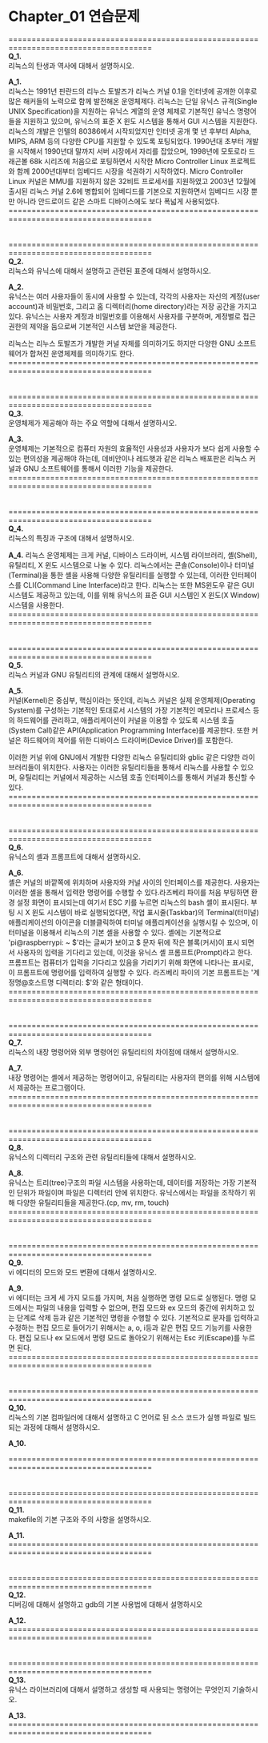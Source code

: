 # Chapter_01 연습문제

\=====================================================================================  
**Q_1.**  
리눅스의 탄생과 역사에 대해서 설명하시오.

**A_1.**  
리눅스는 1991년 핀란드의 리누스 토발즈가 리눅스 커널 0.1을 인터넷에 공개한 이후로 많은 해커들의 노력으로 함께 발전해온 운영체제다. 리눅스는 단일 유닉스 규격(Single UNIX Specification)을 지원하는 유닉스 계열의 운영 체제로 기본적인 유닉스 명령어들을 지원하고 있으며, 유닉스의 표준 X 윈도 시스템을 통해서 GUI 시스템을 지원한다. 리눅스의 개발은 인텔의 80386에서 시작되었지만 인터넷 공개 몇 년 후부터 Alpha, MIPS, ARM 등의 다양한 CPU를 지원할 수 있도록 포팅되었다. 1990년대 초부터 개발을 시작해서 1990년대 말까지 서버 시장에서 자리를 잡았으며, 1998년에 모토로라 드래곤볼 68k 시리즈에 처음으로 포팅하면서 시작한 Micro Controller Linux 프로젝트와 함께 2000년대부터 임베디드 시장을 석권하기 시작하였다. Micro Controller Linux 커널은 MMU를 지원하지 않은 32비트 프로세서를 지원하였고 2003년 12월에 출시된 리눅스 커널 2.6에 병합되어 임베디드를 기본으로 지원하면서 임베디드 시장 뿐만 아니라 안드로이드 같은 스마트 디바이스에도 보다 폭넓게 사용되었다.
\=====================================================================================  
<br></br>
\=====================================================================================  
**Q_2.**  
리눅스와 유닉스에 대해서 설명하고 관련된 표준에 대해서 설명하시오.

**A_2.**  
유닉스는 여러 사용자들이 동시에 사용할 수 있는데, 각각의 사용자는 자신의 계정(user account)과 비밀번호, 그리고 홈 디렉터리(home directory)라는 저장 공간을 가지고 있다. 유닉스는 사용자 계정과 비밀번호를 이용해서 사용자를 구분하며, 계정별로 접근 권한의 제약을 둠으로써 기본적인 시스템 보안을 제공한다.

리눅스는 리누스 토발즈가 개발한 커널 자체를 의미하기도 하지만 다양한 GNU 소프트웨어가 합쳐진 운영체제를 의미하기도 한다.
\=====================================================================================  
<br></br>
\=====================================================================================  
**Q_3.**  
운영체제가 제공해야 하는 주요 역할에 대해서 설명하시오.

**A_3.**  
운영체제는 기본적으로 컴퓨터 자원의 효율적인 사용성과 사용자가 보다 쉽게 사용할 수 있는 편의성을 제공해야 하는데, 데비안이나 레드햇과 같은 리눅스 배포판은 리눅스 커널과 GNU 소프트웨어를 통해서 이러한 기능을 제공한다.
\=====================================================================================  
<br></br>
\=====================================================================================  
**Q_4.**  
리눅스의 특징과 구조에 대해서 설명하시오.

**A_4.**
리눅스 운영체제는 크게 커널, 디바이스 드라이버, 시스템 라이브러리, 셸(Shell), 유틸리티, X 윈도 시스템으로 나눌 수 있다. 리눅스에서는 콘솔(Console)이나 터미널(Terminal)을 통한 셸을 사용해 다양한 유틸리티를 실행할 수 있는데, 이러한 인터페이스를 CLI(Command Line Interface)라고 한다. 리눅스는 또한 MS윈도우 같은 GUI 시스템도 제공하고 있는데, 이를 위해 유닉스의 표준 GUI 시스템인 X 윈도(X Window) 시스템을 사용한다.
\=====================================================================================  
<br></br>
\=====================================================================================  
**Q_5.**  
리눅스 커널과 GNU 유틸리티의 관계에 대해서 설명하시오.

**A_5.**  
커널(Kernel)은 중심부, 핵심이라는 뜻인데, 리눅스 커널은 실제 운영체제(Operating System)를 구성하는 기본적인 토대로서 시스템의 가장 기본적인 메모리나 프로세스 등의 하드웨어를 관리하고, 애플리케이션이 커널을 이용할 수 있도록 시스템 호출(System Call)같은 API(Application Programming Interface)를 제공한다. 또한 커널은 하드웨어의 제어를 위한 디바이스 드라이버(Device Driver)를 포함한다.

이러한 커널 위에 GNU에서 개발한 다양한 리눅스 유틸리티와 gblic 같은 다양한 라이브러리들이 위치한다. 사용자는 이러한 유틸리티들을 통해서 리눅스를 사용할 수 있으며, 유틸리티는 커널에서 제공하는 시스템 호출 인터페이스를 통해서 커널과 통신할 수 있다.
\=====================================================================================  
<br></br>
\=====================================================================================  
**Q_6.**  
유닉스의 셸과 프롬프트에 대해서 설명하시오.

**A_6.**  
셸은 커널의 바깥쪽에 위치하며 사용자와 커널 사이의 인터페이스를 제공한다. 사용자는 이러한 셸을 통해서 입력한 명령어를 수행할 수 있다.라즈베리 파이를 처음 부팅하면 환경 설정 화면이 표시되는데 여기서 ESC 키를 누르면 리눅스의 bash 셸이 표시된다. 부팅 시 X 윈도 시스템이 바로 실행되었다면, 작업 표시줄(Taskbar)의 Terminal(터미널) 애플리케이션의 아이콘을 더블클릭하여 터미널 애플리케이션을 실행시킬 수 있으며, 이 터미널을 이용해서 리눅스의 기본 셸을 사용할 수 있다. 셸에는 기본적으로 'pi@raspberrypi: ~ $'라는 글씨가 보이고 $ 문자 뒤에 작은 블록(커서)이 표시 되면서 사용자의 입력을 기다리고 있는데, 이것을 유닉스 셸 프롬프트(Prompt)라고 한다. 프롬프트는 컴퓨터가 입력을 기다리고 있음을 가리키기 위해 화면에 나타나는 표시로, 이 프롬프트에 명령어를 입력하여 실행할 수 있다. 라즈베리 파이의 기본 프롬프트는 '계정명@호스트명 디렉터리: $'와 같은 형태이다. 
\=====================================================================================  
<br></br>
\=====================================================================================  
**Q_7.**  
리눅스의 내장 명령어와 외부 명령어인 유틸리티의 차이점에 대해서 설명하시오.

**A_7.**  
내장 명령어는 셸에서 제공하는 명령어이고, 유틸리티는 사용자의 편의를 위해 시스템에서 제공하는 프로그램이다.
\=====================================================================================  
<br></br>
\=====================================================================================  
**Q_8.**  
유닉스의 디렉터리 구조와 관련 유틸리티들에 대해서 설명하시오.

**A_8.**  
유닉스는 트리(tree)구조의 파일 시스템을 사용하는데, 데이터를 저장하는 가장 기본적인 단위가 파일이며 파일은 디렉터리 안에 위치한다. 유닉스에서는 파일을 조작하기 위해 다양한 유틸리티들을 제공한다.(cp, mv, rm, touch)
\=====================================================================================  
<br></br>
\=====================================================================================  
**Q_9.**  
vi 에디터의 모드와 모드 변환에 대해서 설명하시오.

**A_9.**  
vi 에디터는 크게 세 가지 모드를 가지며, 처음 실행하면 명령 모드로 실행된다. 명령 모드에서는 파일의 내용을 입력할 수 없으며, 편집 모드와 ex 모드의 중간에 위치하고 있는 단계로 삭제 등과 같은 기본적인 명령을 수행할 수 있다. 기본적으로 문자를 입력하고 수정하는 편집 모드로 들어가기 위해서는 a, o, i등과 같은 편집 모드 기능키를 사용한다. 편집 모드나 ex 모드에서 명령 모드로 돌아오기 위해서는 Esc 키(Escape)를 누르면 된다.
\=====================================================================================  
<br></br>
\=====================================================================================  
**Q_10.**  
리눅스의 기본 컴파일러에 대해서 설명하고 C 언어로 된 소스 코드가 실행 파일로 빌드되는 과정에 대해서 설명하시오.

**A_10.**  

\=====================================================================================  
<br></br>
\=====================================================================================  
**Q_11.**  
makefile의 기본 구조와 주의 사항을 설명하시오.

**A_11.**  
\=====================================================================================  
<br></br>
\=====================================================================================  
**Q_12.**  
디버깅에 대해서 설명하고 gdb의 기본 사용법에 대해서 설명하시오

**A_12.**  
\=====================================================================================  
<br></br>
\=====================================================================================  
**Q_13.**  
유닉스 라이브러리에 대해서 설명하고 생성할 때 사용되는 명령어는 무엇인지 기술하시오.

**A_13.**  
\=====================================================================================  
<br></br>